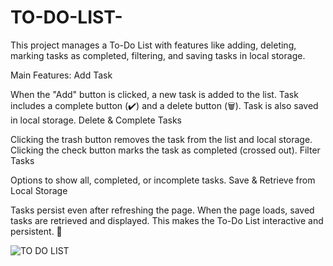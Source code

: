 # TO-DO-LIST-
This project manages a To-Do List with features like adding, deleting, marking tasks as completed, filtering, and saving tasks in local storage.

Main Features:
Add Task

When the "Add" button is clicked, a new task is added to the list.
Task includes a complete button (✔️) and a delete button (🗑️).
Task is also saved in local storage.
Delete & Complete Tasks

Clicking the trash button removes the task from the list and local storage.
Clicking the check button marks the task as completed (crossed out).
Filter Tasks

Options to show all, completed, or incomplete tasks.
Save & Retrieve from Local Storage

Tasks persist even after refreshing the page.
When the page loads, saved tasks are retrieved and displayed.
This makes the To-Do List interactive and persistent. 🚀








![TO DO LIST](https://github.com/user-attachments/assets/2c0ae816-a4f2-4d65-8a68-e4119fa5bd5f)
